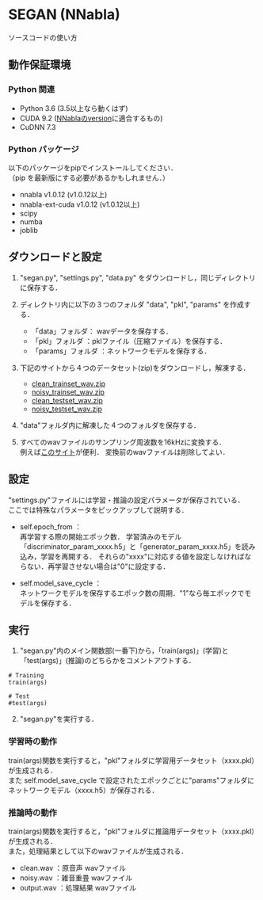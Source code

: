 # SEGAN (NNabla)

ソースコードの使い方

##  動作保証環境

### Python 関連

  - Python 3.6 (3.5以上なら動くはず)
  - CUDA 9.2 ([NNablaのversion](https://github.com/sony/nnabla/releases)に適合するもの)
  - CuDNN 7.3

### Python パッケージ

以下のパッケージをpipでインストールしてください．  
（pip を最新版にする必要があるかもしれません．）

  - nnabla v1.0.12  (v1.0.12以上)
  - nnabla-ext-cuda v1.0.12 (v1.0.12以上)
  - scipy 
  - numba
  - joblib


## ダウンロードと設定

   1.   "segan.py", "settings.py", "data.py" をダウンロードし，同じディレクトリに保存する．
   
   2.   ディレクトリ内に以下の３つのフォルダ "data", "pkl", "params" を作成する．
   
        - 「data」フォルダ： wavデータを保存する．
        - 「pkl」フォルダ  ：pklファイル（圧縮ファイル）を保存する．
        - 「params」フォルダ  ：ネットワークモデルを保存する．
   
   3.   下記のサイトから４つのデータセット(zip)をダウンロードし，解凍する．  
   
          - [clean_trainset_wav.zip](http://datashare.is.ed.ac.uk/bitstream/handle/10283/1942/clean_trainset_wav.zip)
          - [noisy_trainset_wav.zip](http://datashare.is.ed.ac.uk/bitstream/handle/10283/1942/noisy_trainset_wav.zip)
          - [clean_testset_wav.zip](http://datashare.is.ed.ac.uk/bitstream/handle/10283/1942/clean_testset_wav.zip)
          - [noisy_testset_wav.zip](http://datashare.is.ed.ac.uk/bitstream/handle/10283/1942/noisy_testset_wav.zip)

   4.  "data"フォルダ内に解凍した４つのフォルダを保存する．

   5. すべてのwavファイルのサンプリング周波数を16kHzに変換する．  
         例えば[このサイト](https://online-audio-converter.com/ja/)が便利．
         変換前のwavファイルは削除してよい．
    
## 設定

"settings.py"ファイルには学習・推論の設定パラメータが保存されている．  
ここでは特殊なパラメータをピックアップして説明する．

- self.epoch_from ：   
   再学習する際の開始エポック数．
   学習済みのモデル「discriminator_param_xxxx.h5」と「generator_param_xxxx.h5」を読み込み，学習を再開する．
   それらの"xxxx"に対応する値を設定しなければならない．再学習させない場合は"0"に設定する．

- self.model_save_cycle ：  
   ネットワークモデルを保存するエポック数の周期．"1"なら毎エポックでモデルを保存する．
   
   
##  実行

   1.   "segan.py"内のメイン関数部(一番下)から，「train(args)」(学習)と「test(args)」(推論)のどちらかをコメントアウトする．
   
```
# Training
train(args)

# Test
#test(args)
```

   2.  "segan.py"を実行する．
   
### 学習時の動作
   
train(args)関数を実行すると，"pkl"フォルダに学習用データセット（xxxx.pkl）が生成される．  
また self.model_save_cycle で設定されたエポックごとに"params"フォルダにネットワークモデル（xxxx.h5）が保存される．
   
### 推論時の動作

train(args)関数を実行すると，"pkl"フォルダに推論用データセット（xxxx.pkl）が生成される．    
また，処理結果として以下のwavファイルが生成される．
   
   - clean.wav ：原音声 wavファイル
   - noisy.wav ：雑音重畳 wavファイル
   - output.wav ：処理結果 wavファイル
   
